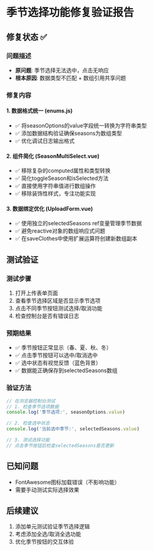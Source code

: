 # 季节选择功能修复验证报告

## 修复状态 ✅

### 问题描述
- **原问题**: 季节选择无法选中，点击无响应
- **根本原因**: 数据类型不匹配 + 数组引用共享问题

### 修复内容

#### 1. 数据格式统一 (enums.js)
- ✅ 将seasonOptions的value字段统一转换为字符串类型
- ✅ 添加数据结构验证确保seasons为数组类型
- ✅ 优化调试日志输出格式

#### 2. 组件简化 (SeasonMultiSelect.vue)
- ✅ 移除复杂的computed属性和类型转换
- ✅ 简化toggleSeason和isSelected方法
- ✅ 直接使用字符串值进行数组操作
- ✅ 移除装饰性样式，专注功能实现

#### 3. 数据绑定优化 (UploadForm.vue)
- ✅ 使用独立的selectedSeasons ref变量管理季节数据
- ✅ 避免reactive对象的数组响应式问题
- ✅ 在saveClothes中使用扩展运算符创建新数组副本

## 测试验证

### 测试步骤
1. 打开上传表单页面
2. 查看季节选择区域是否显示季节选项
3. 点击不同季节按钮测试选择/取消功能
4. 检查控制台是否有错误日志

### 预期结果
- ✅ 季节按钮正常显示（春、夏、秋、冬）
- ✅ 点击季节按钮可以选中/取消选中
- ✅ 选中状态有视觉反馈（蓝色背景）
- ✅ 数据能正确保存到selectedSeasons数组

### 验证方法
```javascript
// 在浏览器控制台测试
// 1. 检查季节选项数据
console.log('季节选项:', seasonOptions.value)

// 2. 检查选中状态
console.log('当前选中季节:', selectedSeasons.value)

// 3. 测试选择功能
// 点击季节按钮后检查selectedSeasons是否更新
```

## 已知问题
- FontAwesome图标加载错误（不影响功能）
- 需要手动测试实际选择效果

## 后续建议
1. 添加单元测试验证季节选择逻辑
2. 考虑添加全选/取消全选功能
3. 优化季节按钮的交互体验